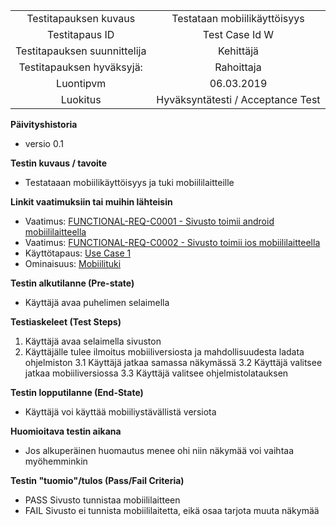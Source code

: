 | | |
|:-:|:-:|
| Testitapauksen kuvaus | Testataan mobiilikäyttöisyys |
| Testitapaus ID | Test Case Id W |
| Testitapauksen suunnittelija | Kehittäjä | 
| Testitapauksen hyväksyjä: | Rahoittaja |
| Luontipvm | 06.03.2019 |
| Luokitus | Hyväksyntätesti / Acceptance Test |

**Päivityshistoria**

* versio 0.1 

**Testin kuvaus / tavoite**

* Testataaan mobiilikäyttöisyys ja tuki mobiililaitteille

**Linkit vaatimuksiin tai muihin lähteisin**

* Vaatimus: [FUNCTIONAL-REQ-C0001 - Sivusto toimii android mobiililaitteella](02-vaatimusmaarittely/vaatimusmaarittely.md#palveluun-liittyvät-tärkeimmät-toiminnalliset-vaatimukset-functional-requirements) 
* Vaatimus: [FUNCTIONAL-REQ-C0002 - Sivusto toimii ios mobiililaitteella](02-vaatimusmaarittely/vaatimusmaarittely.md#palveluun-liittyvät-tärkeimmät-toiminnalliset-vaatimukset-functional-requirements) 
* Käyttötapaus: [Use Case 1](usecase.md) 
* Ominaisuus: [Mobiilituki](02-vaatimusmaarittely/vaatimusmaarittely.md#tärkeimmät-tunnistetut-ominaisuudetpiirteet-features) 

**Testin alkutilanne (Pre-state)** 

* Käyttäjä avaa puhelimen selaimella

**Testiaskeleet (Test Steps)**


1. Käyttäjä avaa selaimella sivuston
2. Käyttäjälle tulee ilmoitus mobiiliversiosta ja mahdollisuudesta ladata ohjelmiston
3.1 Käyttäjä jatkaa samassa näkymässä
3.2 Käyttäjä valitsee jatkaa mobiiliversiossa
3.3 Käyttäjä valitsee ohjelmistolatauksen


**Testin lopputilanne (End-State)**

* Käyttäjä voi käyttää mobiiliystävällistä versiota

**Huomioitava testin aikana**

* Jos alkuperäinen huomautus menee ohi niin näkymää voi vaihtaa myöhemminkin


**Testin "tuomio"/tulos (Pass/Fail Criteria)**


* PASS Sivusto tunnistaa mobiililaitteen
* FAIL Sivusto ei tunnista mobiililaitetta, eikä osaa tarjota muuta näkymää


